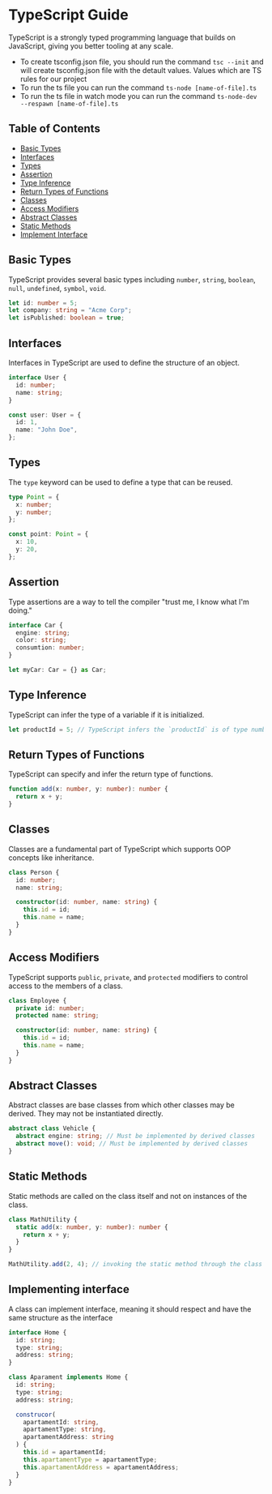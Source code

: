 # TypeScript Guide

TypeScript is a strongly typed programming language that builds on JavaScript, giving you better tooling at any scale.

- To create tsconfig.json file, you should run the command `tsc --init` and will create tsconfig.json file with the detault values. Values which are TS rules for our project
- To run the ts file you can run the command `ts-node [name-of-file].ts`
- To run the ts file in watch mode you can run the command `ts-node-dev --respawn [name-of-file].ts`

## Table of Contents

- [Basic Types](#basic-types)
- [Interfaces](#interfaces)
- [Types](#types)
- [Assertion](#assertion)
- [Type Inference](#type-inference)
- [Return Types of Functions](#return-types-of-functions)
- [Classes](#classes)
- [Access Modifiers](#access-modifiers)
- [Abstract Classes](#abstract-classes)
- [Static Methods](#static-methods)
- [Implement Interface](#implementing-interface)

## Basic Types

TypeScript provides several basic types including `number`, `string`, `boolean`, `null`, `undefined`, `symbol`, `void`.

```typescript
let id: number = 5;
let company: string = "Acme Corp";
let isPublished: boolean = true;
```

## Interfaces

Interfaces in TypeScript are used to define the structure of an object.

```typescript
interface User {
  id: number;
  name: string;
}

const user: User = {
  id: 1,
  name: "John Doe",
};
```

## Types

The `type` keyword can be used to define a type that can be reused.

```typescript
type Point = {
  x: number;
  y: number;
};

const point: Point = {
  x: 10,
  y: 20,
};
```

## Assertion

Type assertions are a way to tell the compiler "trust me, I know what I'm doing."

```typescript
interface Car {
  engine: string;
  color: string;
  consumtion: number;
}

let myCar: Car = {} as Car;
```

## Type Inference

TypeScript can infer the type of a variable if it is initialized.

```typescript
let productId = 5; // TypeScript infers the `productId` is of type number
```

## Return Types of Functions

TypeScript can specify and infer the return type of functions.

```typescript
function add(x: number, y: number): number {
  return x + y;
}
```

## Classes

Classes are a fundamental part of TypeScript which supports OOP concepts like inheritance.

```typescript
class Person {
  id: number;
  name: string;

  constructor(id: number, name: string) {
    this.id = id;
    this.name = name;
  }
}
```

## Access Modifiers

TypeScript supports `public`, `private`, and `protected` modifiers to control access to the members of a class.

```typescript
class Employee {
  private id: number;
  protected name: string;

  constructor(id: number, name: string) {
    this.id = id;
    this.name = name;
  }
}
```

## Abstract Classes

Abstract classes are base classes from which other classes may be derived. They may not be instantiated directly.

```typescript
abstract class Vehicle {
  abstract engine: string; // Must be implemented by derived classes
  abstract move(): void; // Must be implemented by derived classes
}
```

## Static Methods

Static methods are called on the class itself and not on instances of the class.

```typescript
class MathUtility {
  static add(x: number, y: number): number {
    return x + y;
  }
}

MathUtility.add(2, 4); // invoking the static method through the class
```

## Implementing interface

A class can implement interface, meaning it should respect and have the same structure as the interface

```typescript
interface Home {
  id: string;
  type: string;
  address: string;
}

class Aparament implements Home {
  id: string;
  type: string;
  address: string;

  construcor(
    apartamentId: string,
    apartamentType: string,
    apartamentAddress: string
  ) {
    this.id = apartamentId;
    this.apartamentType = apartamentType;
    this.apartamentAddress = apartamentAddress;
  }
}
```
